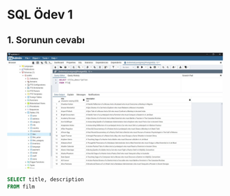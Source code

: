 # SQL Ödev 1

## 1. Sorunun cevabı 

![answer1](SQL\images\1.JPG)

```sql
SELECT title, description
FROM film
```



